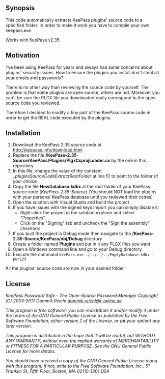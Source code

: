 ## Synopsis

This code automatically extracts KeePass plugins' source code to a specified folder. 
In order to make it work you have to compile your own keepass.exe

Works with KeePass v2.35

## Motivation

I've been using KeePass for years and always had some concerns about plugins' security issues. How to ensure the plugins you install don't steal all your emails and passwords?

There is no other way than reviewing the source code by yourself. 
The problem is that some plugins are open source, others are not. Moreover you can't be sure the PLGX file you downloaded really correspond to the open source code you reviewed.

Therefore I decided to modify a tiny part of the KeePass source code in order to get the REAL code executed by the plugins.

## Installation

1) Download the KeePass 2.35 source code at http://keepass.info/download.html
2) Replace the file **/KeePass-2.35-Source/KeePass/Plugins/PlgxCsprojLoader.cs** by the one in this repository
3) In this file, change the value of the constant *_pluginsSourceCodeExtractRootFolder* at line 51 to point to the folder of your choice
4) Copy the file **NewDatabase.kdbx** at the root folder of your KeePass source code (*KeePass-2.35-Source*) 
   (You should NOT load the plugins with your personal KeePass database until you reviewed their codes)
5) Open the solution with Visual Studio and build the project
6) If you have issues with the signed keys import you can simply disable it:
	- Right-click the project in the solution explorer and select "Properties".
	- Click on the "Signing" tab and uncheck the "Sign the assembly" checkbox
7) If you built the project in Debug mode then navigate to the **/KeePass-2.35-Source/KeePass/obj/Debug** directory
8) Create a folder named **Plugins** and put in it any PLGX files you want
9) Open a Windows command line and go to your Debug directory
10) Execute the command `keePass.exe ./../../../EmptyDatabase.kdbx -pw:123`

All the plugins' source code are now in your desired folder

## License

*KeePass Password Safe - The Open-Source Password Manager*
*Copyright (C) 2003-2017 Dominik Reichl <dominik.reichl@t-online.de>*

*This program is free software; you can redistribute it and/or modify*
*it under the terms of the GNU General Public License as published by*
*the Free Software Foundation; either version 2 of the License, or*
*(at your option) any later version.*

*This program is distributed in the hope that it will be useful,*
*but WITHOUT ANY WARRANTY; without even the implied warranty of*
*MERCHANTABILITY or FITNESS FOR A PARTICULAR PURPOSE.  See the*
*GNU General Public License for more details.*

*You should have received a copy of the GNU General Public License*
*along with this program; if not, write to the Free Software*
*Foundation, Inc., 51 Franklin St, Fifth Floor, Boston, MA  02110-1301  USA*